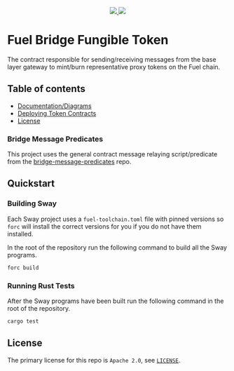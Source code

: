 <p align="center">
    <a href="https://crates.io/crates/forc/0.48.0" alt="forc">
        <img src="https://img.shields.io/badge/forc-v0.48.0-orange" />
    </a>
    <a href="https://crates.io/crates/fuel-core/0.21.0" alt="fuel-core">
        <img src="https://img.shields.io/badge/fuel--core-v0.21.0-blue" />
    </a>
</p>

# Fuel Bridge Fungible Token

The contract responsible for sending/receiving messages from the base layer gateway to mint/burn representative proxy tokens on the Fuel chain.

## Table of contents

- [Documentation/Diagrams](./docs/design_docs.md)
- [Deploying Token Contracts](./docs/deploy_docs.md)
- [License](#license)

### Bridge Message Predicates

This project uses the general contract message relaying script/predicate from the [bridge-message-predicates](https://github.com/FuelLabs/bridge-message-predicates) repo.

## Quickstart

### Building Sway

Each Sway project uses a `fuel-toolchain.toml` file with pinned versions so `forc` will install the correct versions for you if you do not have them installed.

In the root of the repository run the following command to build all the Sway programs.

```bash
forc build
```

### Running Rust Tests

After the Sway programs have been built run the following command in the root of the repository.

```bash
cargo test
```

## License

The primary license for this repo is `Apache 2.0`, see [`LICENSE`](../../LICENSE).
